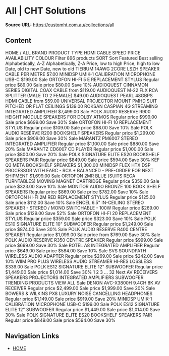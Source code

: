 # All | CHT Solutions

**Source URL:** https://customht.com.au/collections/all

## Content

HOME / ALL
BRAND
PRODUCT TYPE
HDMI CABLE SPEED
PRICE
AVAILABILITY
COLOUR
 Filter
896 products
SORT
Sort
Featured
Best selling
Alphabetically, A-Z
Alphabetically, Z-A
Price, low to high
Price, high to low
Date, old to new
Date, new to old
TIERIUM 14AWG 2CORE LSZH SPEAKER CABLE PER METRE
$7.00
MINIDSP UMIK-1 CALIBRATION MICROPHONE USB-C
$199.00
Sale
ORTOFON HI-FI 5 E REPLACEMENT STYLUS
Regular price
$89.00 
Sale price
$80.00 Save 10%
AUDIOQUEST CINNAMON SERIES DIGITAL COAX CABLE
from $119.00
AUDIOQUEST M-22 FLX RCA SPLITTER (MALE TO 2 FEMALE)
$49.00
AUDIOQUEST PEARL 48GBPS HDMI CABLE
from $59.00
UNIVERSAL PROJECTOR MOUNT PMHD SUIT PITCHED OR FLAT CEILINGS
$139.00
ROKSAN CASPIAN 4G STREAMING INTEGRATED AMPLIFIER
$7,499.00
Sale
POLK AUDIO RESERVE R900 HEIGHT MODULE SPEAKERS FOR DOLBY ATMOS
Regular price
$999.00 
Sale price
$699.00 Save 30%
Sale
ORTOFON HI-FI 10 REPLACEMENT STYLUS
Regular price
$109.00 
Sale price
$98.00 Save 10%
Sale
POLK AUDIO RESERVE R200 BOOKSHELF SPEAKERS
Regular price
$1,299.00 
Sale price
$909.00 Save 30%
Sale
MARANTZ PM6007 STEREO INTEGRATED AMPLIFIER
Regular price
$1,100.00 
Sale price
$880.00 Save 20%
Sale
MARANTZ CD6007 CD PLAYER
Regular price
$1,000.00 
Sale price
$800.00 Save 20%
Sale
POLK SIGNATURE ELITE ES20 BOOKSHELF SPEAKERS PAIR
Regular price
$849.00 
Sale price
$594.00 Save 30%
KEF Q3 META BOOKSHELF SPEAKERS
$1,300.00
MINIDSP FLEX HTX DSP PROCESSOR WITH EARC - RCA + BALANCED - PRE-ORDER FOR NEXT SHIPMENT
$1,699.00
Sale
ORTOFON 2MR BLUE (SUITS REGA TURNTABLES) MOVING MAGNET CARTRIDGE
Regular price
$359.00 
Sale price
$323.00 Save 10%
Sale
MONITOR AUDIO BRONZE 100 BOOK SHELF SPEAKERS
Regular price
$869.00 
Sale price
$782.00 Save 10%
Sale
ORTOFON HI-FI 2M RED REPLACEMENT STYLUS
Regular price
$125.00 
Sale price
$112.00 Save 10%
Sale
ENCEL 6.5" IN-CEILING STEREO SPEAKER - STEREO / MONO SWITCHABLE - 100W
Regular price
$269.00 
Sale price
$129.00 Save 52%
Sale
ORTOFON HI-FI 20 REPLACEMENT STYLUS
Regular price
$359.00 
Sale price
$323.00 Save 10%
Sale
POLK ES10 SIGNATURE ELITE 10" SUBWOOFER
Regular price
$1,249.00 
Sale price
$874.00 Save 30%
Sale
POLK AUDIO RESERVE R400 CENTRE SPEAKER
Regular price
$1,099.00 
Sale price
from $769.00 Save 30%
Sale
POLK AUDIO RESERVE R350 CENTRE SPEAKER
Regular price
$999.00 
Sale price
$699.00 Save 30%
Sale
ROTEL A8 INTEGRATED AMPLIFIER
Regular price
$649.00 
Sale price
$584.00 Save 10%
Sale
SVS SOUNDPATH WIRELESS AUDIO ADAPTER
Regular price
$269.00 
Sale price
$242.00 Save 10%
WIIM PRO PLUS WIRELESS AUDIO STREAMER HI-RES LOSSLESS
$339.00
Sale
POLK ES12 SIGNATURE ELITE 12" SUBWOOFER
Regular price
$1,449.00 
Sale price
$1,014.00 Save 30%
1 2 3 … 32 
Next
AV RECEIVERS
SPEAKERS
PROJECTORS
INTEGRATED AMPLIFIERS
SUBWOOFER
TRENDING PRODUCTS
VIEW ALL
Sale
DENON AVC-X3800H 9.4CH 8K AV RECEIVER
Regular price
$2,499.00 
Sale price
$1,999.00 Save 20%
Sale
BOWERS & WILKINS PX8 LUXURY NOISE CANCELLING HEADPHONES
Regular price
$1,149.00 
Sale price
$919.00 Save 20%
MINIDSP UMIK-1 CALIBRATION MICROPHONE USB-C
$199.00
Sale
POLK ES12 SIGNATURE ELITE 12" SUBWOOFER
Regular price
$1,449.00 
Sale price
$1,014.00 Save 30%
Sale
POLK SIGNATURE ELITE ES20 BOOKSHELF SPEAKERS PAIR
Regular price
$849.00 
Sale price
$594.00 Save 30%

## Navigation Links

- [HOME](https://www.customht.com.au/)
